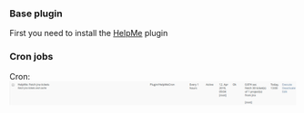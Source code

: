 ### Base plugin

First you need to install the [HelpMe](https://github.com/fluxapps/HelpMe) plugin

### Cron jobs

Cron:
![Cron](../doc/images/cron.png)
